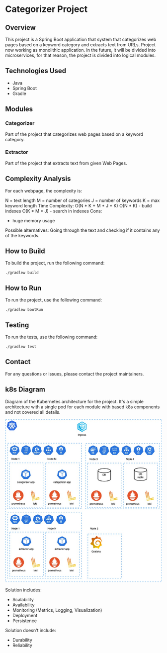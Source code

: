 # Categorizer Project 

## Overview
This project is a Spring Boot application that system that categorizes web pages based on a keyword category
and extracts text from URLs.
Project now working as monolithic application. In the future, it will be divided into microservices, for that reason, the project is divided into logical modules.

## Technologies Used
- Java
- Spring Boot
- Gradle

## Modules
### Categorizer
Part of the project that categorizes web pages based on a keyword category.

### Extractor
Part of the project that extracts text from given Web Pages.

##  Complexity Analysis
For each webpage, the complexity is:

N = text length
M = number of categories
J = number of keywords
K = max keyword length
Time Complexity: O(N * K + M * J * K)
O(N * K) - build indexes
O(K * M * J) - search in indexes
Cons:
- huge memory usage

Possible alternatives:
Going through the text and checking if it contains any of the keywords.

## How to Build
To build the project, run the following command:
```
./gradlew build
```
## How to Run
To run the project, use the following command:
```
./gradlew bootRun
```
## Testing
To run the tests, use the following command:
```
./gradlew test
```
## Contact
For any questions or issues, please contact the project maintainers.

## k8s Diagram
Diagram of the Kubernetes architecture for the project.
It's a simple architecture with a single pod for each module with based k8s components and not covered all details.

![Kubernetes Diagram](k8s-diagram.jpg)

Solution includes:
- Scalability
- Availability
- Monitoring (Metrics, Logging, Visualization)
- Deployment
- Persistence

Solution doesn't include:
- Durability
- Reliability